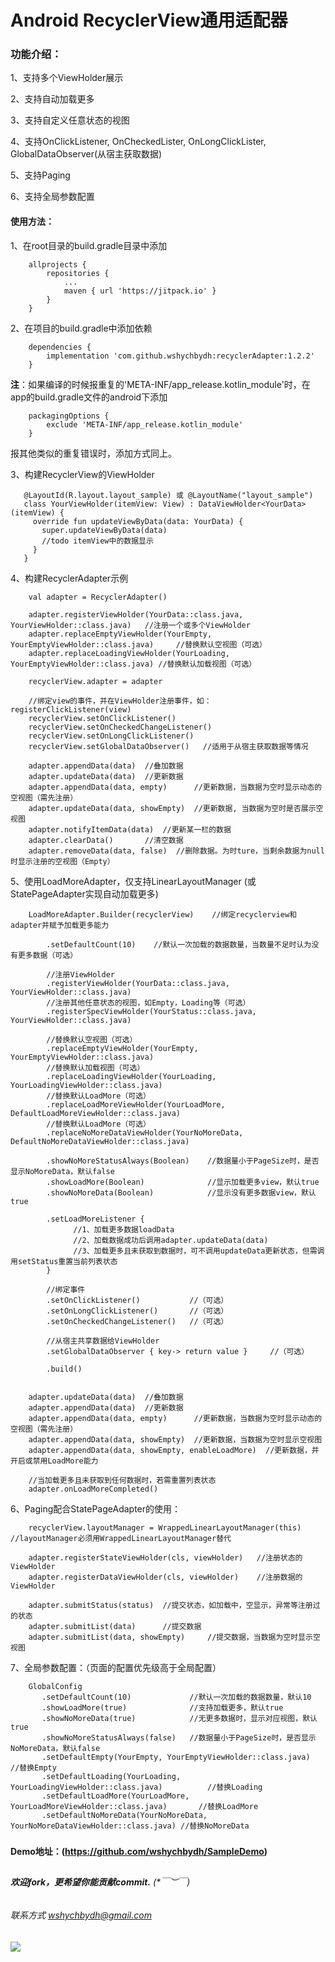 # Android RecyclerView通用适配器


### 功能介绍：

1、支持多个ViewHolder展示

2、支持自动加载更多

3、支持自定义任意状态的视图

4、支持OnClickListener, OnCheckedLister, OnLongClickLister, GlobalDataObserver(从宿主获取数据)

5、支持Paging

6、支持全局参数配置

#### 使用方法：

1、在root目录的build.gradle目录中添加
```
    allprojects {
        repositories {
            ...
            maven { url 'https://jitpack.io' }
        }
    }
```

2、在项目的build.gradle中添加依赖
```
    dependencies {
        implementation 'com.github.wshychbydh:recyclerAdapter:1.2.2'
    }
```

**注**：如果编译的时候报重复的'META-INF/app_release.kotlin_module'时，在app的build.gradle文件的android下添加
```
    packagingOptions {
        exclude 'META-INF/app_release.kotlin_module'
    }
```
报其他类似的重复错误时，添加方式同上。

3、构建RecyclerView的ViewHolder
```
   @LayoutId(R.layout.layout_sample) 或 @LayoutName("layout_sample")
   class YourViewHolder(itemView: View) : DataViewHolder<YourData>(itemView) {
     override fun updateViewByData(data: YourData) {
       super.updateViewByData(data)
       //todo itemView中的数据显示
     }
   }
```

4、构建RecyclerAdapter示例
```
    val adapter = RecyclerAdapter()

    adapter.registerViewHolder(YourData::class.java, YourViewHolder::class.java)   //注册一个或多个ViewHolder
    adapter.replaceEmptyViewHolder(YourEmpty, YourEmptyViewHolder::class.java)     //替换默认空视图（可选）
    adapter.replaceLoadingViewHolder(YourLoading, YourEmptyViewHolder::class.java) //替换默认加载视图（可选）

    recyclerView.adapter = adapter

    //绑定view的事件，并在ViewHolder注册事件，如：registerClickListener(view)
    recyclerView.setOnClickListener()
    recyclerView.setOnCheckedChangeListener()
    recyclerView.setOnLongClickListener()
    recyclerView.setGlobalDataObserver()   //适用于从宿主获取数据等情况

    adapter.appendData(data)  //叠加数据 
    adapter.updateData(data)  //更新数据
    adapter.appendData(data, empty)      //更新数据，当数据为空时显示动态的空视图（需先注册）
    adapter.updateData(data, showEmpty)  //更新数据, 当数据为空时是否展示空视图
    adapter.notifyItemData(data)  //更新某一栏的数据 
    adapter.clearData()       //清空数据 
    adapter.removeData(data, false)  //删除数据。为时ture，当剩余数据为null时显示注册的空视图（Empty）
```

5、使用LoadMoreAdapter，仅支持LinearLayoutManager (或StatePageAdapter实现自动加载更多)
```
    LoadMoreAdapter.Builder(recyclerView)    //绑定recyclerview和adapter并赋予加载更多能力

        .setDefaultCount(10)    //默认一次加载的数据数量，当数量不足时认为没有更多数据（可选）          

        //注册ViewHolder
        .registerViewHolder(YourData::class.java, YourViewHolder::class.java)
        //注册其他任意状态的视图，如Empty，Loading等（可选）
        .registerSpecViewHolder(YourStatus::class.java, YourViewHolder::class.java) 
        
        //替换默认空视图（可选）
        .replaceEmptyViewHolder(YourEmpty, YourEmptyViewHolder::class.java)
        //替换默认加载视图（可选） 
        .replaceLoadingViewHolder(YourLoading, YourLoadingViewHolder::class.java) 
        //替换默认LoadMore（可选）
        .replaceLoadMoreViewHolder(YourLoadMore, DefaultLoadMoreViewHolder::class.java)  
        //替换默认LoadMore（可选）
        .replaceNoMoreDataViewHolder(YourNoMoreData, DefaultNoMoreDataViewHolder::class.java)  

        .showNoMoreStatusAlways(Boolean)    //数据量小于PageSize时，是否显示NoMoreData，默认false
        .showLoadMore(Boolean)              //显示加载更多view，默认true
        .showNoMoreData(Boolean)            //显示没有更多数据view，默认true
 
        .setLoadMoreListener {
              //1、加载更多数据loadData
              //2、加载数据成功后调用adapter.updateData(data)
              //3、加载更多且未获取到数据时，可不调用updateData更新状态，但需调用setStatus重置当前列表状态
        }

        //绑定事件
        .setOnClickListener()           //（可选）
        .setOnLongClickListener()       //（可选）
        .setOnCheckedChangeListener()   //（可选）

        //从宿主共享数据给ViewHolder
        .setGlobalDataObserver { key-> return value }     //（可选）

        .build()

     
    adapter.updateData(data)  //叠加数据
    adapter.appendData(data)  //更新数据
    adapter.appendData(data, empty)      //更新数据，当数据为空时显示动态的空视图（需先注册）
    adapter.appendData(data, showEmpty)  //更新数据，当数据为空时显示空视图
    adapter.appendData(data, showEmpty, enableLoadMore)  //更新数据，并开启或禁用LoadMore能力

    //当加载更多且未获取到任何数据时，若需重置列表状态
    adapter.onLoadMoreCompleted()

```

6、Paging配合StatePageAdapter的使用：
```
    recyclerView.layoutManager = WrappedLinearLayoutManager(this) //layoutManager必须用WrappedLinearLayoutManager替代

    adapter.registerStateViewHolder(cls, viewHolder)   //注册状态的ViewHolder
    adapter.registerDataViewHolder(cls, viewHolder)    //注册数据的ViewHolder

    adapter.submitStatus(status)  //提交状态，如加载中，空显示，异常等注册过的状态
    adapter.submitList(data)      //提交数据
    adapter.submitList(data, showEmpty)     //提交数据，当数据为空时显示空视图
```

7、全局参数配置：（页面的配置优先级高于全局配置）
```
    GlobalConfig
       .setDefaultCount(10)             //默认一次加载的数据数量，默认10
       .showLoadMore(true)              //支持加载更多，默认true
       .showNoMoreData(true)            //无更多数据时，显示对应视图，默认true
       .showNoMoreStatusAlways(false)   //数据量小于PageSize时，是否显示NoMoreData，默认false
       .setDefaultEmpty(YourEmpty, YourEmptyViewHolder::class.java)                //替换Empty
       .setDefaultLoading(YourLoading, YourLoadingViewHolder::class.java)          //替换Loading
       .setDefaultLoadMore(YourLoadMore, YourLoadMoreViewHolder::class.java)       //替换LoadMore
       .setDefaultNoMoreData(YourNoMoreData, YourNoMoreDataViewHolder::class.java) //替换NoMoreData
```

#####   

**Demo地址：(https://github.com/wshychbydh/SampleDemo)**    
    
##

###### **欢迎fork，更希望你能贡献commit.** (*￣︶￣)    

###### 联系方式 wshychbydh@gmail.com

[![](https://jitpack.io/v/wshychbydh/recyclerAdapter.svg)](https://jitpack.io/#wshychbydh/recyclerAdapter)
